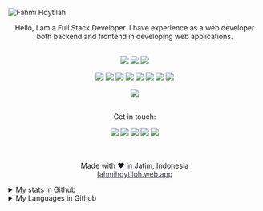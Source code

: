 ![Fahmi Hdytllah](https://cardivo.vercel.app/api?name=Fahmi%20Hdytllah&description=Hi,%20i%27m%20a%20Full-Stack%20Web%20Developer%20and%20i%27m%2017%20y.o.%20Nice%20to%20meet%20you%20%F0%9F%91%8B&image=https://i.ibb.co/9VRCKML/1643300046374.jpg=4&backgroundColor=%23ecf0f1&instagram=fahmihdytllah&github=fahmicog&twitter=fahmicog&pattern=leaf&colorPattern=%23eaeaea)

<div align="center">
  Hello, I am a Full Stack Developer. I have experience as a web developer both backend and frontend in developing web applications.<br><br>
  
<code><img src="https://img.shields.io/badge/-Laravel-black?style=flat-square&logo=Laravel" /></code>
<code><img src="https://img.shields.io/badge/-Express.Js-black?style=flat-square&logo=Express" /></code>
<code><img src="https://img.shields.io/badge/-JQuery-black?style=flat-square&logo=Jquery" /></code>

<code><img src="https://img.shields.io/badge/-JavaScript-black?style=flat-square&logo=javascript" /></code>
<code><img src="https://img.shields.io/badge/-Node.js-black?style=flat-square&logo=Node.js" /></code>
<code><img src="https://img.shields.io/badge/-mongoDB-black?style=flat-square&logo=mongoDB" /></code>
<code><img src="https://img.shields.io/badge/-Php-black?style=flat-square&logo=Php" /></code>
<code><img src="https://img.shields.io/badge/-HTML5-black?style=flat-square&logo=html5&logoColor=e34f26" /></code>
<code><img src="https://img.shields.io/badge/-CSS3-black?style=flat-square&logo=css3&logoColor=1572b6" /></code>
<code><img src="https://img.shields.io/badge/-Python-black?style=flat-square&logo=python" /></code>
<code><img src="https://img.shields.io/badge/-Java-black?style=flat-square&logo=java" /></code>
  
  
 <img src="https://komarev.com/ghpvc/?username=fahmihdytllah&color=blue&label=Total people who viewed Fahmi Hdytllah github account" />
 <br><br>

  Get in touch:<br>
  
<a href="https://wa.me/6283129621297?text=Hii" target="blank"><img src="https://img.shields.io/badge/Whatsapp-30302f?style=social&logo=whatsapp" /></a>
<a href="https://www.instagram.com/fahmihdytllah/" target="blank"><img src="https://img.shields.io/badge/Instagram-30302f?style=social&logo=instagram" /></a>
<a href="https://www.facebook.com/fahmicoeg" target="blank"><img src="https://img.shields.io/badge/Facebook-30302f?style=social&logo=facebook" /></a>
<a href="https://www.twitter.com/fahmicog" target="blank"><img src="https://img.shields.io/badge/Twitter-30302f?style=social&logo=twitter" /></a>
<a href="https://www.youtube.com/c/JagoCode" target="blank"><img src="https://img.shields.io/badge/Youtube-30302f?style=social&logo=youtube" /></a>
<br><br><br>

  Made with ♥ in Jatim, Indonesia
  <br>
  <a href="https://fahmihdytlloh.web.app" style="color: #2E3440;">fahmihdytlloh.web.app</a>
</div>


<details>
  <summary>My stats in Github</summary>
  <img src="https://github-readme-stats.vercel.app/api?username=fahmihdytllah&show_icons=true">
  <img src="https://github-profile-trophy.vercel.app/?username=fahmihdytllah">
</details>

<details>
  <summary>My Languages in Github</summary>
  <img src="https://github-readme-stats.vercel.app/api/top-langs/?username=fahmihdytllah&count_private=true&show_icons=true&theme=tokyonight">
</details>

